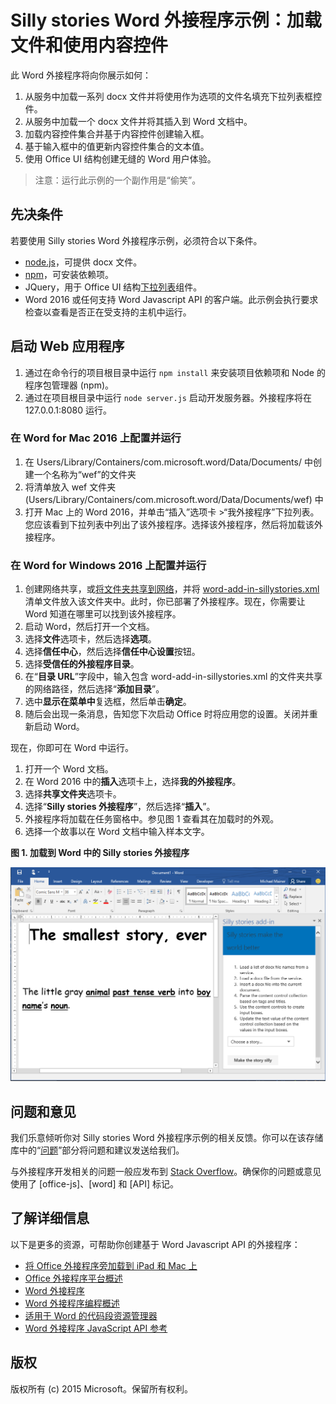 # Silly stories Word 外接程序示例：加载文件和使用内容控件

此 Word 外接程序将向你展示如何：

1. 从服务中加载一系列 docx 文件并将使用作为选项的文件名填充下拉列表框控件。
2. 从服务中加载一个 docx 文件并将其插入到 Word 文档中。
3. 加载内容控件集合并基于内容控件创建输入框。
4. 基于输入框中的值更新内容控件集合的文本值。
5. 使用 Office UI 结构创建无缝的 Word 用户体验。

> 注意：运行此示例的一个副作用是“偷笑”。

## 先决条件

若要使用 Silly stories Word 外接程序示例，必须符合以下条件。

* [node.js](https://nodejs.org)，可提供 docx 文件。
* [npm](https://www.npmjs.com/)，可安装依赖项。
* JQuery，用于 Office UI 结构[下拉列表](dev.office.com/fabric/components/dropdown)组件。
* Word 2016 或任何支持 Word Javascript API 的客户端。此示例会执行要求检查以查看是否正在受支持的主机中运行。

## 启动 Web 应用程序

1. 通过在命令行的项目根目录中运行 ```npm install``` 来安装项目依赖项和 Node 的程序包管理器 (npm)。
2. 通过在项目根目录中运行 ```node server.js``` 启动开发服务器。外接程序将在 127.0.0.1:8080 运行。

### 在 Word for Mac 2016 上配置并运行

1. 在 Users/Library/Containers/com.microsoft.word/Data/Documents/ 中创建一个名称为“wef”的文件夹
2. 将清单放入 wef 文件夹 (Users/Library/Containers/com.microsoft.word/Data/Documents/wef) 中
3. 打开 Mac 上的 Word 2016，并单击“插入”选项卡 >“我外接程序”下拉列表。您应该看到下拉列表中列出了该外接程序。选择该外接程序，然后将加载该外接程序。

### 在 Word for Windows 2016 上配置并运行

1. 创建网络共享，或[将文件夹共享到网络](https://technet.microsoft.com/zh-cn/library/cc770880.aspx)，并将 [word-add-in-sillystories.xml](word-add-in-sillystories.xml) 清单文件放入该文件夹中。此时，你已部署了外接程序。现在，你需要让 Word 知道在哪里可以找到该外接程序。
2. 启动 Word，然后打开一个文档。
3. 选择**文件**选项卡，然后选择**选项**。
4. 选择**信任中心**，然后选择**信任中心设置**按钮。
5. 选择**受信任的外接程序目录**。
6. 在“**目录 URL**”字段中，输入包含 word-add-in-sillystories.xml 的文件夹共享的网络路径，然后选择“**添加目录**”。
7. 选中**显示在菜单中**复选框，然后单击**确定**。
8. 随后会出现一条消息，告知您下次启动 Office 时将应用您的设置。关闭并重新启动 Word。 

现在，你即可在 Word 中运行。 

1. 打开一个 Word 文档。 
2. 在 Word 2016 中的**插入**选项卡上，选择**我的外接程序**。 
3. 选择**共享文件夹**选项卡。
4. 选择“**Silly stories 外接程序**”，然后选择“**插入**”。
5. 外接程序将加载在任务窗格中。参见图 1 查看其在加载时的外观。
6. 选择一个故事以在 Word 文档中输入样本文字。

**图 1. 加载到 Word 中的 Silly stories 外接程序**

![加载了 Silly stories 外接程序的 Word 应用程序的图片](../readme-images/sillystoriesUI.PNG)

## 问题和意见

我们乐意倾听你对 Silly stories Word 外接程序示例的相关反馈。你可以在该存储库中的“[问题](https://github.com/OfficeDev/Word-Add-in-SIllyStories/issues)”部分将问题和建议发送给我们。

与外接程序开发相关的问题一般应发布到 [Stack Overflow](http://stackoverflow.com/questions/tagged/Office365+API)。确保你的问题或意见使用了 [office-js]、[word] 和 [API] 标记。

## 了解详细信息

以下是更多的资源，可帮助你创建基于 Word Javascript API 的外接程序：

* [将 Office 外接程序旁加载到 iPad 和 Mac 上](http://dev.office.com/docs/add-ins/testing/sideload-an-office-add-in-on-ipad-and-mac)
* [Office 外接程序平台概述](https://msdn.microsoft.com/zh-cn/library/office/jj220082.aspx)
* [Word 外接程序](https://github.com/OfficeDev/office-js-docs/blob/master/word/word-add-ins.md)
* [Word 外接程序编程概述](https://github.com/OfficeDev/office-js-docs/blob/master/word/word-add-ins-programming-guide.md)
* [适用于 Word 的代码段资源管理器](http://officesnippetexplorer.azurewebsites.net/#/snippets/word)
* [Word 外接程序 JavaScript API 参考](https://github.com/OfficeDev/office-js-docs/tree/master/word/word-add-ins-javascript-reference)

## 版权
版权所有 (c) 2015 Microsoft。保留所有权利。
